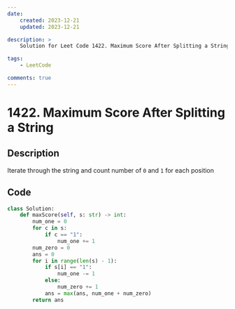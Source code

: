 ```yaml
---
date:
    created: 2023-12-21
    updated: 2023-12-21

description: >
    Solution for Leet Code 1422. Maximum Score After Splitting a String

tags:
    - LeetCode

comments: true
---
```

# 1422. Maximum Score After Splitting a String

## Description

Iterate through the string and count number of `0` and `1` for each position

## Code

```python
class Solution:
    def maxScore(self, s: str) -> int:
        num_one = 0
        for c in s:
            if c == "1":
                num_one += 1
        num_zero = 0
        ans = 0
        for i in range(len(s) - 1):
            if s[i] == "1":
                num_one -= 1
            else:
                num_zero += 1
            ans = max(ans, num_one + num_zero)
        return ans
```